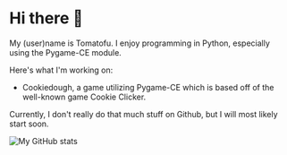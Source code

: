 # Hi there 👋

My (user)name is Tomatofu. I enjoy programming in Python, especially using the Pygame-CE module.

Here's what I'm working on:
 - Cookiedough, a game utilizing Pygame-CE which is based off of the well-known game Cookie Clicker.

Currently, I don't really do that much stuff on Github, but I will most likely start soon.


![My GitHub stats](https://github-readme-stats.vercel.app/api?username=tomatophu&show_icons=true&theme=transparent)
